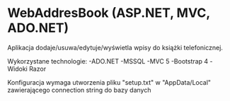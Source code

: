 # WebAddresBook (ASP.NET, MVC, ADO.NET)

Aplikacja dodaje/usuwa/edytuje/wyświetla wpisy do książki telefonicznej. 

Wykorzystane technologie:
-ADO.NET 
-MSSQL
-MVC 5
-Bootstrap 4
-Widoki Razor

Konfiguracja wymaga utworzenia pliku "setup.txt" w "AppData/Local" zawierającego connection string do bazy danych
